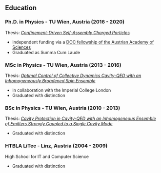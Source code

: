 ## Education

### Ph.D. in Physics - TU Wien, Austria (2016 - 2020)
Thesis:  <a class="" target='blank' href="https://repositum.tuwien.at/handle/20.500.12708/16374">*Confinement-Driven Self-Assembly Charged Particles*</a>

- Independent funding via a [DOC fellowship of the Austrian Academy of Sciences](https://stipendien.oeaw.ac.at/stipendien/doc)
- Graduated as Summa Cum Laude

### MSc in Physics - TU Wien, Austria (2013 - 2016)
Thesis: <a class="" target='blank' href="https://repositum.tuwien.at/handle/20.500.12708/6605">*Optimal Control of Collective Dynamics Cavity-QED with an Inhomogeneously Broadened Spin Ensemble*</a>

- In collaboration with the Imperial College London
- Graduated with distinction

### BSc in Physics - TU Wien, Austria (2010 - 2013)
Thesis: <a class="" target='blank' href="http://smt.tuwien.ac.at/extra/people/hartl/hartl_bachelor.pdf">*Cavity Protection in Cavity-QED with an Inhomogeneous Ensemble of Emitters Strongly Coupled to a Single Cavity Mode*</a>

- Graduated with distinction

### HTBLA LiTec - Linz, Austria (2004 - 2009)
High School for IT and Computer Science

- Graduated with distinction
